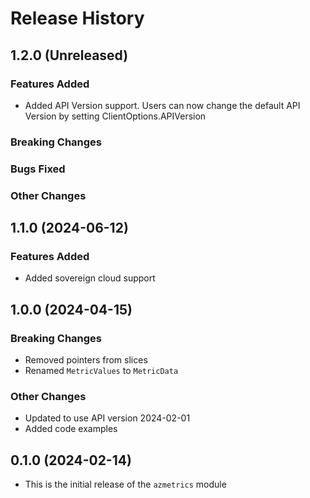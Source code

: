# Release History

## 1.2.0 (Unreleased)

### Features Added
* Added API Version support. Users can now change the default API Version by setting ClientOptions.APIVersion

### Breaking Changes

### Bugs Fixed

### Other Changes

## 1.1.0 (2024-06-12)

### Features Added
* Added sovereign cloud support

## 1.0.0 (2024-04-15)

### Breaking Changes
* Removed pointers from slices
* Renamed `MetricValues` to `MetricData`

### Other Changes
* Updated to use API version 2024-02-01
* Added code examples

## 0.1.0 (2024-02-14)

* This is the initial release of the `azmetrics` module
